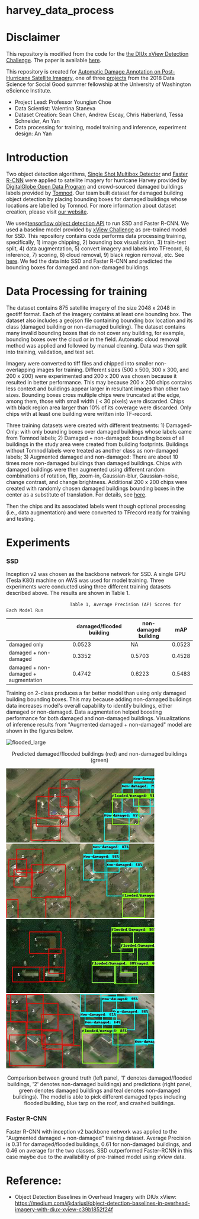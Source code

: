 # harvey_data_process

# **Disclaimer**

This repository is modified from the code for the [ the DIUx xView Detection Challenge](https://github.com/DIUx-xView). The paper is available [here](https://arxiv.org/abs/1802.07856). 

This repository is created for [Automatic Damage Annotation on Post-Hurricane Satellite Imagery](https://dds-lab.github.io/disaster-damage-detection/), one of three [projects](https://escience.washington.edu/2018-data-science-for-social-good-projects/) from the 2018 Data Science for Social Good summer fellowship at the University of Washington eScience Institute. 

* Project Lead: Professor Youngjun Choe
* Data Scientist: Valentina Staneva
* Dataset Creation: Sean Chen, Andrew Escay, Chris Haberland, Tessa Schneider, An Yan
* Data processing for training, model training and inference, experiment design: An Yan


# Introduction

Two object detection algorithms, [Single Shot Multibox Detector](https://arxiv.org/abs/1512.02325) and [Faster R-CNN](https://arxiv.org/abs/1506.01497) were applied to satellite imagery for hurricane Harvey provided by [DigitalGlobe Open Data Program](https://www.digitalglobe.com/opendata) and crowd-sourced damaged buildings labels provided by [Tomnod](https://www.tomnod.com/). Our team built dataset for damaged building object detection by placing bounding boxes for damaged buildings whose locations are labelled by Tomnod. For more information about dataset creation, please visit [our website](https://dds-lab.github.io/disaster-damage-detection/data-collecting/). 

We used[tensorflow object detection API](https://github.com/tensorflow/models) to run SSD and Faster R-CNN. We used a baseline model provided by [xView Challenge](https://github.com/DIUx-xView/) as pre-trained model for SSD. This repository contains code performs data processing training, specifically, 1) image chipping, 2) bounding box visualization, 3) train-test split, 4) data augmentation, 5) convert imagery and labels into TFrecord, 6) inference, 7) scoring, 8) cloud removal, 9) black region removal, etc. See [here](https://github.com/DDS-Lab/harvey_data_process/wiki/Workflow). We fed the data into SSD and Faster R-CNN and predicted the bounding boxes for damaged and non-damaged buildings. 


# Data Processing for training

The dataset contains 875 satellite imagery of the size 2048 x 2048 in geotiff format. Each of the imagery contains at least one bounding box. The dataset also includes a geojson file containing bounding box location and its class (damaged building or non-damaged building). The dataset contains many invalid bounding boxes that do not cover any building, for example, bounding boxes over the cloud or in the field. Automatic cloud removal method was applied and followed by manual cleaning. Data was then split into training, validation, and test set. 

Imagery were converted to tiff files and chipped into smaller non-overlapping images for training. Different sizes (500 x 500, 300 x 300, and 200 x 200) were experimented and 200 x 200 was chosen because it resulted in better performance. This may because 200 x 200 chips contains less context and buildings appear larger in resultant images than other two sizes. Bounding boxes cross multiple chips were truncated at the edge, among them, those with small width ( < 30 pixels) were discarded. Chips with black region area larger than 10% of its coverage were discarded. Only chips with at least one building were written into TF-record. 

Three training datasets were created with different treatments: 1) Damaged-Only: with only bounding boxes over damaged buildings whose labels came from Tomnod labels; 2) Damaged + non-damaged: bounding boxes of all buildings in the study area were created from building footprints. Buildings without Tomnod labels were treated as another class as non-damaged labels; 3) Augmented damaged and non-damaged: There are about 10 times more non-damaged buildings than damaged buildings. Chips with damaged buildings were then augmented using different random combinations of rotation, flip, zoom-in, Gaussian-blur, Gaussian-noise, change contrast, and change brightness. Additional 200 x 200 chips were created with randomly chosen damaged buildings bounding boxes in the center as a substitute of translation. For details, see [here](https://github.com/DDS-Lab/harvey_data_process/wiki/Clean-Data-Run-Statistics-----Harvey).

Then the chips and its associated labels went though optional processing (i.e., data augmentation) and were converted to TFrecord ready for training and testing.    

# Experiments

### SSD 

Inception v2 was chosen as the backbone network for SSD. A single GPU (Tesla K80) machine on AWS was used for model training. Three experiments were conducted using three different training datasets described above. The results are shown in Table 1. 

                            Table 1, Average Precision (AP) Scores for Each Model Run

|                                      | damaged/flooded building | non-damaged building | mAP         |
|--------------------------------------|------------------|----------------------|-------------|
| damaged only                         | 0.0523           | NA                   | 0.0523      |
| damaged + non-damaged                | 0.3352           | 0.5703               | 0.4528      |
| damaged + non-damaged + augmentation | 0.4742           | 0.6223               | 0.5483 |



Training on 2-class produces a far better model than using only damaged building bounding boxes. This may because adding non-damaged buildings data increases model's overall capability to identify buildings, either damaged or non-damaged. Data augmentation helped boosting performance for both damaged and non-damaged buildings. Visualizations of inference results from "Augmented damaged + non-damaged" model are shown in the figures below.


![flooded_large](https://github.com/DDS-Lab/harvey_data_process/blob/master/tomnod_vis/flooded_large.png)
        <center>Predicted damaged/flooded buildings (red) and non-damaged buildings (green)</center>


![](https://github.com/DDS-Lab/harvey_data_process/blob/master/tomnod_vis/blue-tarp.jpg)
![](https://github.com/DDS-Lab/harvey_data_process/blob/master/tomnod_vis/roof-damage.jpg)
![](https://github.com/DDS-Lab/harvey_data_process/blob/master/tomnod_vis/flooded2.jpg)
![](https://github.com/DDS-Lab/harvey_data_process/blob/master/tomnod_vis/flooded3.jpg)

<center>Comparison between ground truth (left panel, '1' denotes damaged/flooded buildings, '2' denotes non-damaged buildings) and predictions (right panel, green denotes damaged buildings and teal denotes non-damaged buildings). The model is able to pick different damaged types including flooded building, blue tarp on the roof, and crashed buildings. </center>


### Faster R-CNN
Faster R-CNN with inception v2 backbone network was applied to the "Augmented damaged + non-damaged" training dataset. Average Precision is 0.31 for damaged/flooded buildings, 0.61 for non-damaged buildings, and 0.46 on average for the two classes. SSD outperformed Faster-RCNN in this case maybe due to the availability of pre-trained model using xView data. 



# Reference:

- Object Detection Baselines in Overhead Imagery with DIUx xView: https://medium.com/@dariusl/object-detection-baselines-in-overhead-imagery-with-diux-xview-c39b1852f24f



